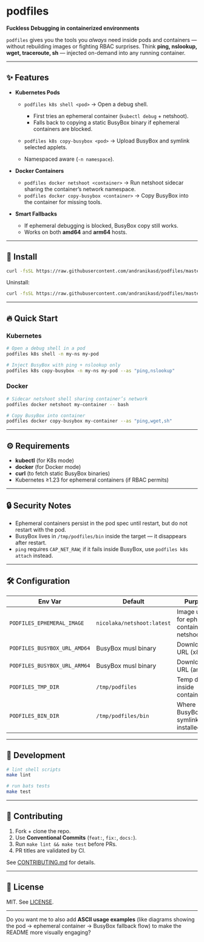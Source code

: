 # podfiles

**Fuckless Debugging in containerized environments**

`podfiles` gives you the tools you *always* need inside pods and containers — without rebuilding images or fighting RBAC surprises.
Think **ping, nslookup, wget, traceroute, sh** — injected on-demand into any running container.

---

## ✨ Features

* **Kubernetes Pods**

  * `podfiles k8s shell <pod>` → Open a debug shell.

    * First tries an ephemeral container (`kubectl debug` + netshoot).
    * Falls back to copying a static BusyBox binary if ephemeral containers are blocked.
  * `podfiles k8s copy-busybox <pod>` → Upload BusyBox and symlink selected applets.
  * Namespaced aware (`-n namespace`).

* **Docker Containers**

  * `podfiles docker netshoot <container>` → Run netshoot sidecar sharing the container’s network namespace.
  * `podfiles docker copy-busybox <container>` → Copy BusyBox into the container for missing tools.

* **Smart Fallbacks**

  * If ephemeral debugging is blocked, BusyBox copy still works.
  * Works on both **amd64** and **arm64** hosts.

---

## 🚀 Install

```bash
curl -fsSL https://raw.githubusercontent.com/andranikasd/podfiles/master/scripts/install.sh | bash
```

Uninstall:

```bash
curl -fsSL https://raw.githubusercontent.com/andranikasd/podfiles/master/scripts/uninstall.sh | bash
```

---

## 🔥 Quick Start

### Kubernetes

```bash
# Open a debug shell in a pod
podfiles k8s shell -n my-ns my-pod

# Inject BusyBox with ping + nslookup only
podfiles k8s copy-busybox -n my-ns my-pod --as "ping,nslookup"
```

### Docker

```bash
# Sidecar netshoot shell sharing container’s network
podfiles docker netshoot my-container -- bash

# Copy BusyBox into container
podfiles docker copy-busybox my-container --as "ping,wget,sh"
```

---

## ⚙️ Requirements

* **kubectl** (for K8s mode)
* **docker** (for Docker mode)
* **curl** (to fetch static BusyBox binaries)
* Kubernetes ≥1.23 for ephemeral containers (if RBAC permits)

---

## 🔒 Security Notes

* Ephemeral containers persist in the pod spec until restart, but do not restart with the pod.
* BusyBox lives in `/tmp/podfiles/bin` inside the target — it disappears after restart.
* `ping` requires `CAP_NET_RAW`; if it fails inside BusyBox, use `podfiles k8s attach` instead.

---

## 🛠 Configuration

| Env Var                      | Default                    | Purpose                                        |
| ---------------------------- | -------------------------- | ---------------------------------------------- |
| `PODFILES_EPHEMERAL_IMAGE`   | `nicolaka/netshoot:latest` | Image used for ephemeral containers & netshoot |
| `PODFILES_BUSYBOX_URL_AMD64` | BusyBox musl binary        | Download URL (x86\_64)                         |
| `PODFILES_BUSYBOX_URL_ARM64` | BusyBox musl binary        | Download URL (arm64)                           |
| `PODFILES_TMP_DIR`           | `/tmp/podfiles`            | Temp dir inside container/pod                  |
| `PODFILES_BIN_DIR`           | `/tmp/podfiles/bin`        | Where BusyBox & symlinks are installed         |

---

## 🧪 Development

```bash
# lint shell scripts
make lint

# run bats tests
make test
```

---

## 🤝 Contributing

1. Fork + clone the repo.
2. Use **Conventional Commits** (`feat:`, `fix:`, `docs:`).
3. Run `make lint && make test` before PRs.
4. PR titles are validated by CI.

See [CONTRIBUTING.md](./CONTRIBUTING.md) for details.

---

## 📜 License

MIT. See [LICENSE](./LICENSE).

---

Do you want me to also add **ASCII usage examples** (like diagrams showing the pod → ephemeral container → BusyBox fallback flow) to make the README more visually engaging?